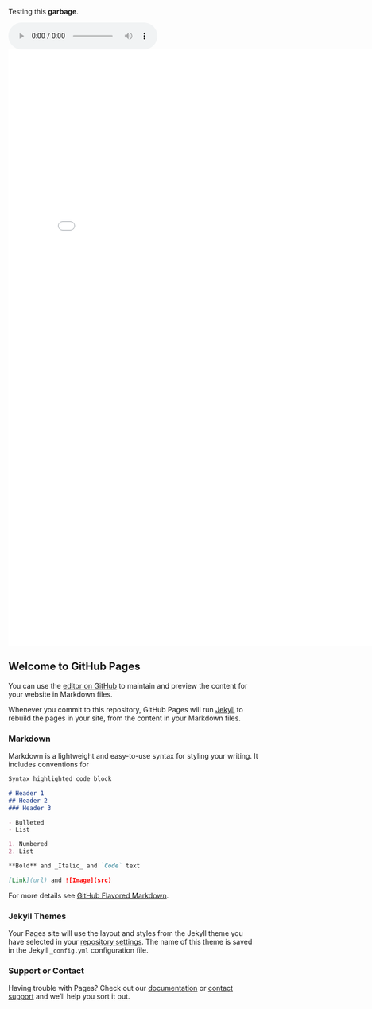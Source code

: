 Testing this **garbage**.

<audio controls>
  <source src="https://dl.dropboxusercontent.com/u/837649/music/2017/THA-disruptorcannon.mp3" type="audio/mpeg">
Your browser does not support the audio element.
</audio>


<iframe src="audio.html" width="800" height="1200" frameborder="0" allowfullscreen="allowfullscreen"></iframe>


## Welcome to GitHub Pages

You can use the [editor on GitHub](https://github.com/Hamst3r/tha/edit/master/index.md) to maintain and preview the content for your website in Markdown files.

Whenever you commit to this repository, GitHub Pages will run [Jekyll](https://jekyllrb.com/) to rebuild the pages in your site, from the content in your Markdown files.

### Markdown

Markdown is a lightweight and easy-to-use syntax for styling your writing. It includes conventions for

```markdown
Syntax highlighted code block

# Header 1
## Header 2
### Header 3

- Bulleted
- List

1. Numbered
2. List

**Bold** and _Italic_ and `Code` text

[Link](url) and ![Image](src)
```

For more details see [GitHub Flavored Markdown](https://guides.github.com/features/mastering-markdown/).

### Jekyll Themes

Your Pages site will use the layout and styles from the Jekyll theme you have selected in your [repository settings](https://github.com/Hamst3r/tha/settings). The name of this theme is saved in the Jekyll `_config.yml` configuration file.

### Support or Contact

Having trouble with Pages? Check out our [documentation](https://help.github.com/categories/github-pages-basics/) or [contact support](https://github.com/contact) and we’ll help you sort it out.
